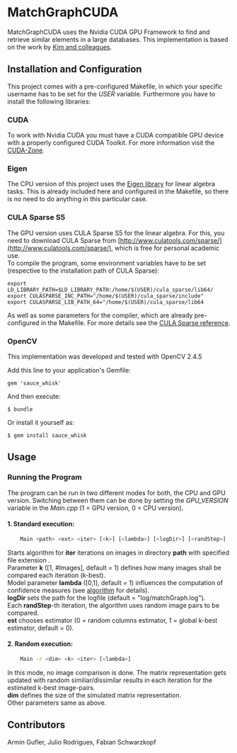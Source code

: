 # MatchGraphCUDA

MatchGraphCUDA uses the Nvidia CUDA GPU Framework to find and retrieve similar elements in a large databases. This implementation is based on the work by [Kim and colleagues](http://www.mpi-inf.mpg.de/~kkim/mgc/MainPaper.pdf).

## Installation and Configuration
This project comes with a pre-configured Makefile, in which your specific username has to be set for the _USER_ variable. Furthermore you have to install the following libraries:

### CUDA
To work with Nvidia CUDA you must have a CUDA compatible GPU device with a properly configured CUDA Toolkit. For more information visit the [CUDA-Zone](https://developer.nvidia.com/category/zone/cuda-zone). 

### Eigen
The CPU version of this project uses the [Eigen library](http://eigen.tuxfamily.org/index.php?title=Main_Page) for linear algebra tasks. This is already included here and configured in the Makefile, so there is no need to do anything in this particular case.

### CULA Sparse S5
The GPU version uses CULA Sparse S5 for the linear algebra. For this, you need to download CULA Sparse from [http://www.culatools.com/sparse/](http://www.culatools.com/sparse/), which is free for personal academic use.  
To compile the program, some environment variables have to be set (respective to the installation path of CULA Sparse):

    export LD_LIBRARY_PATH=$LD_LIBRARY_PATH:/home/$(USER)/cula_sparse/lib64/
    export CULASPARSE_INC_PATH="/home/$(USER)/cula_sparse/include"
    export CULASPARSE_LIB_PATH_64="/home/$(USER)/cula_sparse/lib64
    
As well as some parameters for the compiler, which are already pre-configured in the Makefile. For more details see the [CULA Sparse reference](http://www.culatools.com/cula_sparse_programmers_guide/).

### OpenCV
This implementation was developed and tested with OpenCV 2.4.5

Add this line to your application's Gemfile:

    gem 'sauce_whisk'

And then execute:

    $ bundle

Or install it yourself as:

    $ gem install sauce_whisk

## Usage
    
### Running the Program
The program can be run in two different modes for both, the CPU and GPU version. Switching between them can be done by setting the _GPU_VERSION_ variable in the _Main.cpp_ (1 = GPU version, 0 = CPU version).

#### 1. Standard execution:
```bash
    Main <path> <ext> <iter> [<k>] [<lambda>] [<logDir>] [<randStep>] [<est>]
```

Starts algorithm for __iter__ iterations on images in directory __path__ with specified file extension <ext>.  
Parameter __k__ ([1, #Images], default = 1) defines how many images shall be compared each iteration (k-best).  
Model parameter __lambda__ ([0,1], default = 1) influences the computation of confidence measures (see [algorithm](http://www.mpi-inf.mpg.de/~kkim/mgc/MainPaper.pdf) for details).   
__logDir__ sets the path for the logfile (default = "log/matchGraph.log").  
Each __randStep__-th iteration, the algorithm uses <k> random image pairs to be compared.  
__est__ chooses estimator (0 = random columns estimator, 1 = global k-best estimator, default = 0).

#### 2. Random execution:
```bash
    Main -r <dim> <k> <iter> [<lambda>]
```    

In this mode, no image comparison is done. The matrix representation gets updated with random similiar/dissimilar results in each iteration for the estimated k-best image-pairs.  
__dim__ defines the size of the simulated matrix representation.  
Other parameters same as above.

## Contributors

Armin Gufler, Julio Rodrigues, Fabian Schwarzkopf
